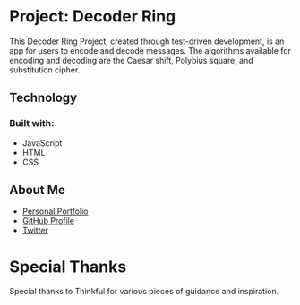 # Project: Decoder Ring

This Decoder Ring Project, created through test-driven development, is an app for users to encode and decode messages.  The algorithms available for encoding and decoding are the Caesar shift, Polybius square, and substitution cipher.

## Technology

### Built with:

- JavaScript
- HTML
- CSS

## About Me

- [Personal Portfolio](https://stephenengineer.github.io/portfolio/)
- [GitHub Profile](https://github.com/stephenengineer)
- [Twitter](https://twitter.com/StephenTchaou)

# Special Thanks

Special thanks to Thinkful for various pieces of guidance and inspiration.
